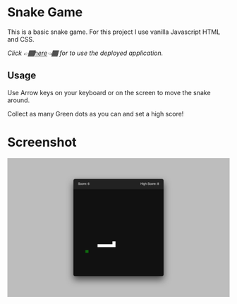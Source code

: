 # Snake Game
This is a basic snake game. For this project I use vanilla Javascript HTML and CSS.

_Click 👉🏾[here](https://snake-game-4h6jispeo-muhreeowki.vercel.app/)👈🏾 for to use the deployed application._

## Usage
  Use Arrow keys on your keyboard or on the screen to move the snake around.
  
  Collect as many Green dots as you can and set a high score!

# Screenshot
![Snake Game](./images/Screenshot.png)
